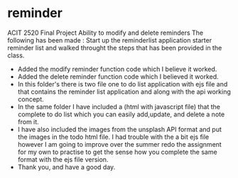 # reminder
ACIT 2520 Final Project
Ability to modify and delete reminders
The following has been made :
Start up the reminderlist application starter reminder list and walked throught the steps that has been provided in the class.
- Added the modify reminder function code which I believe it worked.
- Added the delete reminder function code which I believed it worked.
- In this folder's there is two file one to do list application with ejs file and that contains the reminder list application and along with the api working concept.
- In the same folder I have included a (html with javascript file) that the complete to do list which you can easily add,update, and delete a note from it.
- I have also included the images from the unsplash API format and put the images in the todo html file. I had trouble with the a bit ejs file however I am going to improve over the summer redo the assignment for my own to practise to get the sense how you complete the same format with the ejs file version.
- Thank you, and have a good day.

